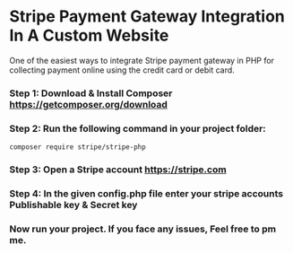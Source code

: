 # Stripe Payment Gateway Integration In A Custom Website
One of the easiest ways to integrate Stripe payment gateway in PHP for collecting payment online using the credit card or debit card.

### Step 1: Download & Install Composer https://getcomposer.org/download
### Step 2: Run the following command in your project folder:
```
composer require stripe/stripe-php
```
### Step 3: Open a Stripe account https://stripe.com
### Step 4: In the given config.php file enter your stripe accounts Publishable key & Secret key

### Now run your project. If you face any issues, Feel free to pm me.

